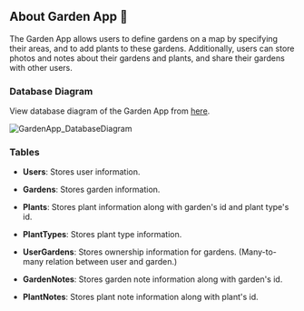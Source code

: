 ﻿
## About Garden App 🌳
The Garden App allows users to define gardens on a map by specifying their areas, and to add plants to these gardens. Additionally, users can store photos and notes about their gardens and plants, and share their gardens with other users.

### Database Diagram
View database diagram of the Garden App from [here](https://drawsql.app/teams/me-438/diagrams/gardenapp).

![GardenApp_DatabaseDiagram](https://github.com/snnehir/Turkcell-GYGY3-Bootcamp-Exercises/SQL/GardenAppDiagram.png)

### Tables

- **Users**: Stores user information.

- **Gardens**: Stores garden information.

- **Plants**: Stores plant information along with garden's id and plant type's id.

- **PlantTypes**: Stores plant type information.

- **UserGardens**: Stores ownership information for gardens. (Many-to-many relation between user and garden.)

- **GardenNotes**: Stores garden note information along with garden's id.

- **PlantNotes**: Stores plant note information along with plant's id.
